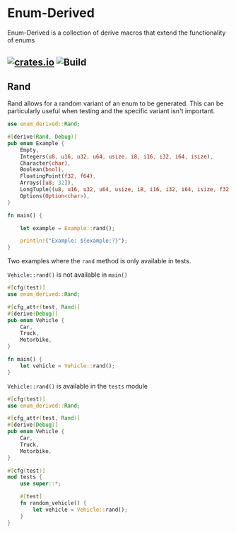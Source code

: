 <!-- Enum-Derived readme rendered on crates.io -->

# Enum-Derived

Enum-Derived is a collection of derive macros that extend the functionality of enums

[![crates.io](https://img.shields.io/crates/v/enum-derived.svg)](https://crates.io/crates/enum-derived)
![Build](https://github.com/green-spaces/enum-derived/actions/workflows/build.yml/badge.svg?branch=main)
---

## Rand

Rand allows for a random variant of an enum to be generated. This can be particularly useful when testing and the specific variant isn't important.

```rust
use enum_derived::Rand;

#[derive(Rand, Debug)]
pub enum Example {
    Empty,
    Integers(u8, u16, u32, u64, usize, i8, i16, i32, i64, isize),
    Character(char),
    Boolean(bool),
    FloatingPoint(f32, f64),
    Arrays([u8; 32]),
    LongTuple((u8, u16, u32, u64, usize, i8, i16, i32, i64, isize, f32, f64)),
    Options(Option<char>),
}

fn main() {

    let example = Example::rand();

    println!("Example: ${example:?}");
}
```

Two examples where the `rand` method is only available in tests.

`Vehicle::rand()` is not available in `main()`

```rust compile_fail
#[cfg(test)]
use enum_derived::Rand;

#[cfg_attr(test, Rand)]
#[derive(Debug)]
pub enum Vehicle {
    Car,
    Truck,
    Motorbike,
}

fn main() {
    let vehicle = Vehicle::rand();
}

```

`Vehicle::rand()` is available in the `tests` module

```rust
#[cfg(test)]
use enum_derived::Rand;

#[cfg_attr(test, Rand)]
#[derive(Debug)]
pub enum Vehicle {
    Car,
    Truck,
    Motorbike,
}

#[cfg(test)]
mod tests {
    use super::*;

    #[test]
    fn random_vehicle() {
        let vehicle = Vehicle::rand();
    }
}
```
